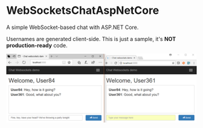 # WebSocketsChatAspNetCore
A simple WebSocket-based chat with ASP.NET Core.

Usernames are generated client-side. This is just a sample, it's **NOT production-ready** code.

![cover.png](cover.png)
